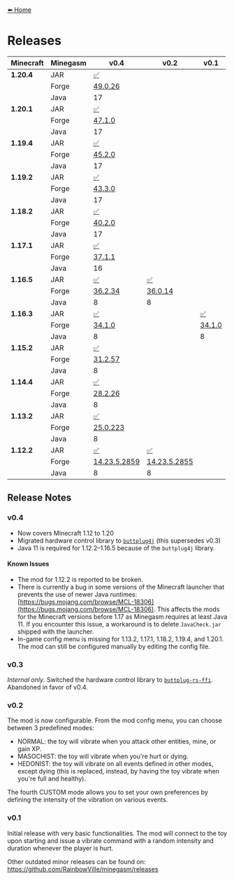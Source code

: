 [⬅️ Home](./)

# Releases

| Minecraft  | Minegasm | v0.4                                                                                                                | v0.2                                                                                                         | v0.1                                                                                              |
|------------|----------|---------------------------------------------------------------------------------------------------------------------|--------------------------------------------------------------------------------------------------------------|---------------------------------------------------------------------------------------------------|
| **1.20.4** | JAR      | [✅](https://github.com/RainbowVille/minegasm/releases/download/v0.4.1/minegasm-0.4.1-1.20.4-Forge-49.0.26.jar)      |                                                                                                              |                                                                                                   |
|            | Forge    | [49.0.26](http://files.minecraftforge.net/maven/net/minecraftforge/forge/index_1.20.4.html)                         |                                                                                                              |                                                                                                   |
|            | Java     | 17                                                                                                                  |                                                                                                              |                                                                                                   |
| **1.20.1** | JAR      | [✅](https://github.com/RainbowVille/minegasm/releases/download/v0.4.0/minegasm-0.4.0-1.20.1-Forge-47.1.0.jar)️      |                                                                                                              |                                                                                                   |
|            | Forge    | [47.1.0](http://files.minecraftforge.net/maven/net/minecraftforge/forge/index_1.20.1.html)                          |                                                                                                              |                                                                                                   |
|            | Java     | 17                                                                                                                  |                                                                                                              |                                                                                                   |
| **1.19.4** | JAR      | [✅](https://github.com/RainbowVille/minegasm/releases/download/v0.4.1/minegasm-0.4.1-1.19.4-Forge-45.2.0.jar)       |                                                                                                              |                                                                                                   |
|            | Forge    | [45.2.0](http://files.minecraftforge.net/maven/net/minecraftforge/forge/index_1.19.4.html)                          |                                                                                                              |                                                                                                   |
|            | Java     | 17                                                                                                                  |                                                                                                              |                                                                                                   |
| **1.19.2** | JAR      | [✅](https://github.com/RainbowVille/minegasm/releases/download/v0.4.1/minegasm-0.4.1-1.19.2-Forge-43.3.0.jar)       |                                                                                                              |                                                                                                   |
|            | Forge    | [43.3.0](http://files.minecraftforge.net/maven/net/minecraftforge/forge/index_1.19.2.html)                          |                                                                                                              |                                                                                                   |
|            | Java     | 17                                                                                                                  |                                                                                                              |                                                                                                   |
| **1.18.2** | JAR      | [✅](https://github.com/RainbowVille/minegasm/releases/download/v0.4.0/minegasm-0.4.0-1.18.2-Forge-40.2.0.jar)️      |                                                                                                              |                                                                                                   |
|            | Forge    | [40.2.0](http://files.minecraftforge.net/maven/net/minecraftforge/forge/index_1.18.2.html)                          |                                                                                                              |                                                                                                   |
|            | Java     | 17                                                                                                                  |                                                                                                              |                                                                                                   |
| **1.17.1** | JAR      | [✅](https://github.com/RainbowVille/minegasm/releases/download/v0.4.0/minegasm-0.4.0-1.17.1-Forge-37.1.1.jar)️      |                                                                                                              |                                                                                                   |
|            | Forge    | [37.1.1](http://files.minecraftforge.net/maven/net/minecraftforge/forge/index_1.17.1.html)                          |                                                                                                              |                                                                                                   |
|            | Java     | 16                                                                                                                  |                                                                                                              |                                                                                                   |
| **1.16.5** | JAR      | [✅](https://github.com/RainbowVille/minegasm/releases/download/v0.4.1/minegasm-0.4.1-1.16.5-Forge-36.2.34.jar)️     | [✅](https://github.com/RainbowVille/minegasm/releases/download/v0.2.1-1.16.5/minegasm-0.2.1.jar)️            | ️                                                                                                 |
|            | Forge    | [36.2.34](http://files.minecraftforge.net/maven/net/minecraftforge/forge/index_1.16.5.html)                         | [36.0.14](http://files.minecraftforge.net/maven/net/minecraftforge/forge/index_1.16.5.html)                  |                                                                                                   |
|            | Java     | 8                                                                                                                   | 8                                                                                                            |                                                                                                   |
| **1.16.3** | JAR      | [✅](https://github.com/RainbowVille/minegasm/releases/download/v0.4.1/minegasm-0.4.1-1.16.3-Forge-34.1.0.jar)️      |                                                                                                              | [✅](https://github.com/RainbowVille/minegasm/releases/download/v0.1.1-1.16.3/minegasm-0.1.1.jar)️ |
|            | Forge    | [34.1.0](http://files.minecraftforge.net/maven/net/minecraftforge/forge/index_1.16.3.html)                          |                                                                                                              | [34.1.0](http://files.minecraftforge.net/maven/net/minecraftforge/forge/index_1.16.3.html)        |
|            | Java     | 8                                                                                                                   |                                                                                                              | 8                                                                                                 |
| **1.15.2** | JAR      | [✅](https://github.com/RainbowVille/minegasm/releases/download/v0.4.1/minegasm-0.4.1-1.15.2-Forge-31.2.57.jar)️     | ️                                                                                                            |                                                                                                   |
|            | Forge    | [31.2.57](http://files.minecraftforge.net/maven/net/minecraftforge/forge/index_1.15.2.html)                         |                                                                                                              |                                                                                                   |
|            | Java     | 8                                                                                                                   |                                                                                                              |                                                                                                   |
| **1.14.4** | JAR      | [✅](https://github.com/RainbowVille/minegasm/releases/download/v0.4.1/minegasm-0.4.1-1.14.4-Forge-28.2.26_1.jar)️   | ️                                                                                                            |                                                                                                   |
|            | Forge    | [28.2.26](http://files.minecraftforge.net/maven/net/minecraftforge/forge/index_1.14.4.html)                         |                                                                                                              |                                                                                                   |
|            | Java     | 8                                                                                                                   |                                                                                                              |                                                                                                   |
| **1.13.2** | JAR      | [✅](https://github.com/RainbowVille/minegasm/releases/download/v0.4.1/minegasm-0.4.1-1.13.2-Forge-25.0.223.jar)️    | ️                                                                                                            |                                                                                                   |
|            | Forge    | [25.0.223](http://files.minecraftforge.net/maven/net/minecraftforge/forge/index_1.13.2.html)                        |                                                                                                              |                                                                                                   |
|            | Java     | 8                                                                                                                   |                                                                                                              |                                                                                                   |
| **1.12.2** | JAR      | [✅](https://github.com/RainbowVille/minegasm/releases/download/v0.4.1/minegasm-0.4.1-1.12.2-Forge-14.23.5.2859.jar) | [✅](https://github.com/RainbowVille/minegasm/releases/download/v0.2.2-1.12.2-beta/minegasm-0.2.2-beta1.jar)️ | ️                                                                                                 |
|            | Forge    | [14.23.5.2859](http://files.minecraftforge.net/maven/net/minecraftforge/forge/index_1.12.2.html)                    | [14.23.5.2855](http://files.minecraftforge.net/maven/net/minecraftforge/forge/index_1.12.2.html)             |                                                                                                   |
|            | Java     | 8                                                                                                                   | 8                                                                                                            |                                                                                                   |

## Release Notes

### v0.4
* Now covers Minecraft 1.12 to 1.20
* Migrated hardware control library to [`buttplug4j`](https://github.com/blackspherefollower/buttplug4j) (this supersedes v0.3)
* Java 11 is required for 1.12.2&ndash;1.16.5 because of the `buttplug4j` library.

#### Known Issues
* The mod for 1.12.2 is reported to be broken.
* There is currently a bug in some versions of the Minecraft launcher that prevents the use of newer Java runtimes: [https://bugs.mojang.com/browse/MCL-18306](https://bugs.mojang.com/browse/MCL-18306). This affects the mods for the Minecraft versions before 1.17 as Minegasm requires at least Java 11. If you encounter this issue, a workaround is to delete `JavaCheck.jar` shipped with the launcher.
* In-game config menu is missing for 1.13.2, 1.17.1, 1.18.2, 1.19.4, and 1.20.1. The mod can still be configured manually by editing the config file.

### v0.3
*Internal only*. Switched the hardware control library to [`buttplug-rs-ffi`](https://github.com/buttplugio/buttplug-rs-ffi). Abandoned in favor of v0.4.

### v0.2
The mod is now configurable. From the mod config menu, you can choose between 3 predefined modes:

* NORMAL: the toy will vibrate when you attack other entities, mine, or gain XP.
* MASOCHIST: the toy will vibrate when you're hurt or dying.
* HEDONIST: the toy will vibrate on all events defined in other modes, except dying (this is replaced, instead, by having the toy vibrate when you're full and healthy).

The fourth CUSTOM mode allows you to set your own preferences by defining the intensity of the vibration on various events.

### v0.1
Initial release with very basic functionalities. The mod will connect to the toy upon starting and issue a vibrate command with a random intensity and duration whenever the player is hurt.

Other outdated minor releases can be found on: <https://github.com/RainbowVille/minegasm/releases>